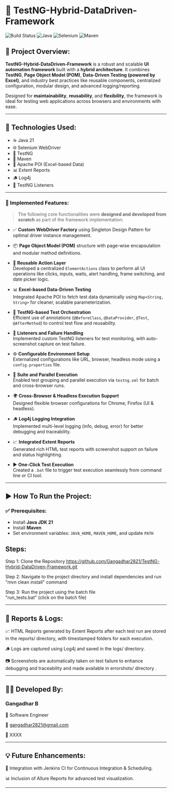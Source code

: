 # 🚀 TestNG-Hybrid-DataDriven-Framework

![Build Status](https://img.shields.io/badge/build-passing-brightgreen)
![Java](https://img.shields.io/badge/Java-21-blue)
![Selenium](https://img.shields.io/badge/Selenium-WebDriver-green)
![Maven](https://img.shields.io/badge/Maven-3.9.9-orange)

## 📌 Project Overview:

**TestNG-Hybrid-DataDriven-Framework** is a robust and scalable **UI automation framework** built with a **hybrid architecture**. It combines **TestNG**, **Page Object Model (POM)**, **Data-Driven Testing (powered by Excel)**, and industry best practices like reusable components, centralized configuration, modular design, and advanced logging/reporting.

Designed for **maintainability**, **reusability**, and **flexibility**, the framework is ideal for testing web applications across browsers and environments with ease.

---

## 🧰 Technologies Used:

- ☕ Java 21
- 🌐 Selenium WebDriver
- 🧪 TestNG
- 🔧 Maven
- 📄 Apache POI (Excel-based Data)
- 📊 Extent Reports
- 🪵 Log4j
- 🧪 TestNG Listeners

---

### 🔨 Implemented Features:

> The following core functionalities were **designed and developed from scratch** as part of the framework implementation:

- ✅ **Custom WebDriver Factory** using Singleton Design Pattern for optimal driver instance management.

- 📦 **Page Object Model (POM)** structure with page-wise encapsulation and modular method definitions.

- 🔁 **Reusable Action Layer**  
  Developed a centralized `ElementActions` class to perform all UI operations like clicks, inputs, waits, alert handling, frame switching, and date picker logic.

- 📊 **Excel-based Data-Driven Testing**  
  Integrated Apache POI to fetch test data dynamically using `Map<String, String>` for cleaner, scalable parameterization.

- 🧪 **TestNG-based Test Orchestration**  
  Efficient use of annotations (`@BeforeClass`, `@DataProvider`, `@Test`, `@AfterMethod`) to control test flow and reusability.

- 🔄 **Listeners and Failure Handling**  
  Implemented custom TestNG listeners for test monitoring, with auto-screenshot capture on test failure.

- ⚙️ **Configurable Environment Setup**  
  Externalized configurations like URL, browser, headless mode using a `config.properties` file.

- 🧪 **Suite and Parallel Execution**  
  Enabled test grouping and parallel execution via `testng.xml` for batch and cross-browser runs.

- 🌍 **Cross-Browser & Headless Execution Support**  
  Designed flexible browser configurations for Chrome, Firefox (UI & headless).

- 🪵 **Log4j Logging Integration**  
  Implemented multi-level logging (info, debug, error) for better debugging and traceability.

- 📈 **Integrated Extent Reports**  
  Generated rich HTML test reports with screenshot support on failure and status highlighting.

- ▶️ **One-Click Test Execution**  
  Created a `.bat` file to trigger test execution seamlessly from command line or CI tool.


---

## ▶️ How To Run the Project:

### ✅ Prerequisites:

- Install **Java JDK 21**
- Install **Maven**
- Set environment variables: `JAVA_HOME`, `MAVEN_HOME`, and update `PATH`

## Steps:
Step 1: Clone the Repository
https://github.com/Gangadhar2821/TestNG-Hybrid-DataDriven-Framework.git

Step 2: Navigate to the project directory and install dependencies and run 
"mvn clean install" command

Step 3: Run the project using the batch file  
        "run_tests.bat" (click on the batch file)


---
## 📸 Reports & Logs:
📈 HTML Reports generated by Extent Reports after each test run are stored in the reports/ directory, with timestamped folders for each execution.

🪵 Logs are captured using Log4j and saved in the logs/ directory.

📷 Screenshots are automatically taken on test failure to enhance debugging and traceability and made available in errorshots/ directory .


---

## 👨‍💻 Developed By:  
### Gangadhar B
💼 Software Engineer

📧 gangadhar2821@gmail.com

🔗 XXXX 


---
## 💡 Future Enhancements:
🔧 Integration with Jenkins CI for Continuous Integration & Scheduling.

📊 Inclusion of Allure Reports for advanced test visualization.

---
